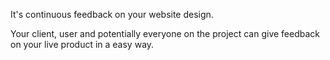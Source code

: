 It's continuous feedback on your website design. 

Your client, user and potentially everyone on the project can give feedback on your live product in a easy way. 
